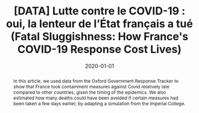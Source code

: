 ---
title: "[DATA] Lutte contre le COVID-19 : oui, la lenteur de l’État français a tué (Fatal Sluggishness: How France&apos;s COVID-19 Response Cost Lives)"
collection: publications
paperurl: 'https://www.lemediatv.fr/emissions/2020/data-lutte-contre-le-covid-19-oui-la-lenteur-de-letat-francais-a-tue-PtqelwZ3SmalFijh_IZrvA'
link: https://www.lemediatv.fr/emissions/2020/data-lutte-contre-le-covid-19-oui-la-lenteur-de-letat-francais-a-tue-PtqelwZ3SmalFijh_IZrvA
tags:
    - tag: Epidemics
      id: epidemics
      color: '#FFC0CB'
      text_color: '#000000'
    - tag: Data mining
      id: data-mining
      color: '#808000'
      text_color: '#ffffff'
    - tag: Statistical and Bayesian Inference
      id: statistical-and-bayesian-inference
      color: '#9ACD32'
      text_color: '#ffffff'
type: press
date: 2020-01-01
venue: 'Le Média'
authors: <b>Gautheron L.</b>, Gence C.
abstract: "In this article, we used data from the Oxford Government Response Tracker to show that France took containment measures against Covid relatively late compared to other countries, given the timing of the epidemics. We also estimated how many deaths could have been avoided if certain measures had been taken a few days earlier, by adapting a simulation from the Imperial College."
citation: ' Lucas Gautheron,  Chloé Gence, &quot;[DATA] Lutte contre le COVID-19 : oui, la lenteur de l’État français a tué (Fatal Sluggishness: How France&amp;apos;s COVID-19 Response Cost Lives).&quot; Le Média, 2020.'
---